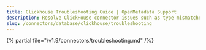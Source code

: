 ```yaml
---
title: Clickhouse Troubleshooting Guide | OpenMetadata Support
description: Resolve ClickHouse connector issues such as type mismatches, invalid credentials, or ingestion slowdowns.
slug: /connectors/database/clickhouse/troubleshooting
---
```


{% partial file="/v1.9/connectors/troubleshooting.md" /%}
